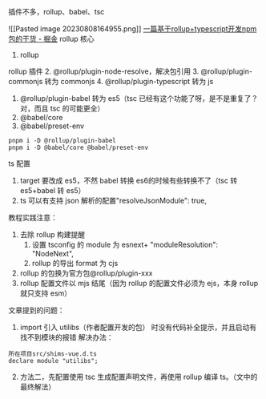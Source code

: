 插件不多，rollup、babel、tsc

![[Pasted image 20230808164955.png]]
[一篇基于rollup+typescript开发npm包的干货 - 掘金](https://juejin.cn/post/7093218148299571231)
rollup 核心
1. rollup

rollup 插件
2. @rollup/plugin-node-resolve，解决包引用
3. @rollup/plugin-commonjs 转为 commonjs
4. @rollup/plugin-typescript 转为 js
1. @rollup/plugin-babel 转为 es5（tsc 已经有这个功能了呀，是不是重复了？对，而且 tsc 的可能更全）
2. @babel/core
3. @babel/preset-env
```
pnpm i -D @rollup/plugin-babel 
pnpm i -D @babel/core @babel/preset-env
```

ts 配置
1. target 要改成 es5，不然 babel 转换 es6的时候有些转换不了（tsc 转 es5+babel 转 es5）
2. ts 可以有支持 json 解析的配置"resolveJsonModule": true,

教程实践注意：
1. 去除 rollup 构建提醒
	1. 设置 tsconfig 的 module 为 esnext+    "moduleResolution": "NodeNext",
	2. rollup 的导出 format 为 cjs
2. rollup 的包换为官方包@rollup/plugin-xxx
3. rollup 配置文件以 mjs 结尾（因为 rollup 的配置文件必须为 ejs，本身 rollup 就只支持 esm）

文章提到的问题：
1. import 引入 utilibs（作者配置开发的包） 时没有代码补全提示，并且启动有找不到模块的报错
解决办法：
```
所在项目src/shims-vue.d.ts
declare module "utilibs";
```
2. 方法二，先配置使用 tsc 生成配置声明文件，再使用 rollup 编译 ts。（文中的最终解法）
